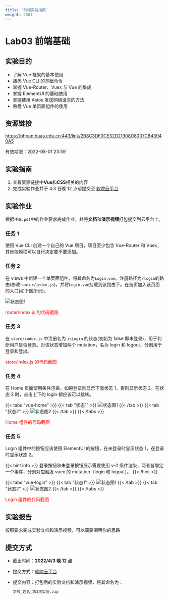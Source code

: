```yaml
---
title: '前端实验指南'
weight: 2001
---
```


# Lab03 前端基础

## 实验目的

- 了解 Vue 框架的基本使用
- 熟悉 Vue CLI 的基础命令
- 掌握 Vue-Router、Vuex 与 Vue 的集成
- 掌握 ElementUI 的基础使用
- 掌握使用 Axios 发送网络请求的方法
- 熟悉 Vue 单页面组件的使用

## 资源链接

<a href="https://bhpan.buaa.edu.cn:443/link/2B8C3DF0CE32D21908D8007C843940A5" target="_blank">https://bhpan.buaa.edu.cn:443/link/2B8C3DF0CE32D21908D8007C843940A5</a>

有效期限：2022-08-01 23:59

## 实验指南
 
1. 查看资源链接中**Vue**和**CSS**相关的内容
2. 完成实验作业并于 4.3 日晚 12 点前提交至 <a href="https://scs.buaa.edu.cn/" target="_blank">软院云平台</a>

## 实验作业

根据`作业.pdf`中的作业要求完成作业，并将**文档**和**演示视频**打包提交到云平台上。

### 任务 1

使用 Vue CLI 创建一个自己的 Vue 项目，项目至少包含 Vue-Router 和 Vuex，其他依赖项可以自行决定要不要添加。

### 任务 2

在 views 中新建一个单页面组件，将其命名为`Login.vue`。注册路径为`/login`的路由(修改`router/index.js`)，并将`Login.vue`挂载到该路由下。在首页加入该页面的入口(如下图所示)。

![状态图1](/SE-Labs/images/lab3/状态图1.png)

<span style="color: red">router/index.js 的代码截图</span>

### 任务 3

在 `store/index.js` 中注册名为 `isLogin` 的状态(初始为 false 即未登录)，用于判断用户是否登录。对该状态增加两个 mutation，名为 login 和 logout，分别用于登录和登出。

<span style="color: red">store/index.js 的代码截图</span>

### 任务 4

在 Home 页面使用条件渲染，如果登录则显示下面状态 1，否则显示状态 2。在状态 2 时，点击上下的 login 都应该可以跳转。

{{< tabs "vue-home" >}}
{{< tab "状态1" >}} ![状态图1](/SE-Labs/images/lab3/状态图1.png) {{< /tab >}}
{{< tab "状态2" >}} ![状态图2](/SE-Labs/images/lab3/状态图2.png) {{< /tab >}}
{{< /tabs >}}

<span style="color: red">Home 组件的代码截图</span>

### 任务 5

Login 组件中的按钮应该使用 ElementUI 的按钮，在未登录时显示状态 1，在登录时显示状态 2。

{{< hint info >}}
登录按钮和未登录按钮展示需要使用 v-if 条件渲染，两者各绑定一个事件，分别对应触发 vuex 的 mutation（login 和 logout）。
{{< /hint >}}

{{< tabs "vue-login" >}}
{{< tab "状态1" >}} ![状态图1](/SE-Labs/images/lab3/状态图3.png) {{< /tab >}}
{{< tab "状态2" >}} ![状态图2](/SE-Labs/images/lab3/状态图4.png) {{< /tab >}}
{{< /tabs >}}

<span style="color: red">Login 组件的代码截图</span>

## 实验报告

按照要求完成实验文档和演示视频，可以简要阐明你的思路

## 提交方式

- 截止时间：**2022/4/3 晚 12 点**

- 提交方式：[软院云平台](https://scs.buaa.edu.cn/)

- 提交内容：打包后的实验文档和演示视频，将其命名为：

  ```txt
  学号_姓名_第3次实验.zip
  ```
